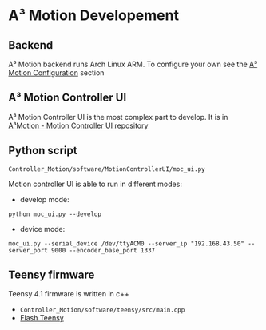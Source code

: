 # A³ Motion Developement
## Backend
A³ Motion backend runs Arch Linux ARM. To configure your own see the [A³ Motion Configuration](https://doc.a3-audio.com/configuration/moc.html) section

## A³ Motion Controller UI
A³ Motion Controller UI is the most complex part to develop. It is in [A³Motion - Motion Controller UI repository](https://github.com/ambisonic-audio-adventures/MotionControllerUI)

## Python script
```Controller_Motion/software/MotionControllerUI/moc_ui.py```

Motion controller UI is able to run in different modes:
-  develop mode:
```
python moc_ui.py --develop
```
- device mode:
```
moc_ui.py --serial_device /dev/ttyACM0 --server_ip "192.168.43.50" --server_port 9000 --encoder_base_port 1337
```

## Teensy firmware
Teensy 4.1 firmware is written in c++
- ```Controller_Motion/software/teensy/src/main.cpp```
- [Flash Teensy](https://doc.a3-audio.com/development/flashTeensy.html)
